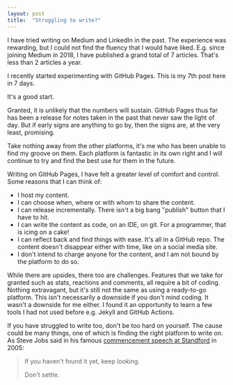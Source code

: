 ```yaml
---
layout: post
title:  "Struggling to write?"
---
```

I have tried writing on Medium and LinkedIn in the past.
The experience was rewarding, but I could not find the fluency that I would have liked.
E.g. since joining Medium in 2018,
I have published a grand total of 7 articles.
That's less than 2 articles a year.

I recently started experimenting with GitHub Pages.
This is my 7th post here in 7 days.

It's a good start.

Granted, it is unlikely that the numbers will sustain.
GitHub Pages thus far has been a release
for notes taken in the past that never saw the light of day.
But if early signs are anything to go by, then the signs are, 
at the very least, promising.

Take nothing away from the other platforms,
it's me who has been unable to find my groove on them.
Each platform is fantastic in its own right 
and I will continue to try and find the best use for them in the future.

Writing on GitHub Pages, I have felt a greater level of comfort and control. Some reasons that I can think of:
- I host my content.
- I can choose when, where or with whom to share the content.
- I can release incrementally. There isn't a big bang "publish" button that I have to hit.
- I can write the content as code, on an IDE, on git. For a programmer, that is icing on a cake!
- I can reflect back and find things with ease. It's all in a GitHub repo. The content doesn't disappear either with time, like on a social media site.
- I don't intend to charge anyone for the content, and I am not bound by the platform to do so.

While there are upsides, there too are challenges.
Features that we take for granted
such as stats, reactions and comments, all require a bit of coding.
Nothing extravagant, but it's still not the same as using a ready-to-go platform.
This isn't necessarily a downside if you don't mind coding.
It wasn't a downside for me either.
I found it an opportunity to learn a few tools I had not used before
e.g. Jekyll and GitHub Actions.

If you have struggled to write too, don't be too hard on yourself.
The cause could be many things, one of which is finding the right platform to write on.
As Steve Jobs said in his famous [commencement speech at Standford](https://news.stanford.edu/2005/06/12/youve-got-find-love-jobs-says/) in 2005:

> If you haven't found it yet, keep looking.
>
> Don't settle.